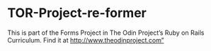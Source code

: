 # TOR-Project-re-former

This is part of the Forms Project in The Odin Project’s Ruby on Rails Curriculum. Find it at http://www.theodinproject.com”
